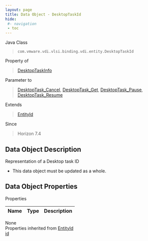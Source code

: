 ```yaml
---
layout: page
title: Data Object - DesktopTaskId
hide:
 #- navigation
 - toc
---
```


  
  
  



Java Class  
> `com.vmware.vdi.vlsi.binding.vdi.entity.DesktopTaskId`

Property of  
> [DesktopTaskInfo](vdi.task.DesktopTask.DesktopTaskInfo.md#field_detail)

Parameter to  
> [DesktopTask_Cancel](vdi.task.DesktopTask.md#cancel), [DesktopTask_Get](vdi.task.DesktopTask.md#get), [DesktopTask_Pause](vdi.task.DesktopTask.md#pause), [DesktopTask_Resume](vdi.task.DesktopTask.md#resume)

Extends  
> [EntityId](vdi.EntityId.md)

Since  
> Horizon 7.4


## Data Object Description 

Representation of a Desktop task ID 

  * This data object must be updated as a whole.



## Data Object Properties

Properties

Name |  Type |  Description   
---|---|---  
None  
Properties inherited from [EntityId](vdi.EntityId.md)  
[id](vdi.EntityId.md#id)  
  
  
  
  
  
